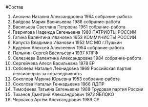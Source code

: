 #Состав
1. Анохина Наталия Александровна 1964 собрание-работа
2. Байдова Мария Васильевна 1988 собрание-работа
3. Васильева Светлана Петровна 1961 собрание-работа
4. Гаврилова Надежда Евгеньевна 1980 ПАТРИОТЫ РОССИИ
5. Гагина Валентина Ивановна 1953 КОММУНИСТЫ РОССИИ
6. Капуста Владимир Иванович 1952 МС МО г.Пушкин
7. Куделин Алексей Алексеевич 1954 собрание-работа
8. Пальмин Сергей Васильевич 1937 КПРФ
9. Селезнева Валентина Александровна 1984 собрание-работа
10. Сергейчева Алеся Васильевна 1978 ЕР
11. Соболева Наталья Леонидовна 1969 Российская партия пенсионеров за справедливость
12. Соколова Марина Юрьевна 1953 собрание-работа
13. Соколова Наталья Геннадьевна 1966 ЛДПР
14. Тимофеева Татьяна Евгеньевна 1988 Трудовая партия России
15. Тиханов Дмитрий Александрович 1972 ЯБЛОКО
16. Черваков Артём Александрович 1989 СР
